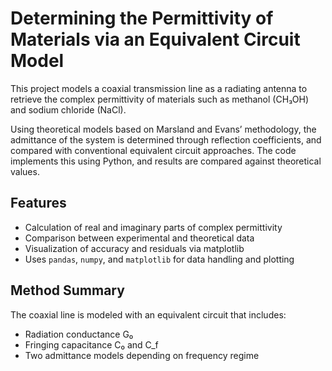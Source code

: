 # Determining the Permittivity of Materials via an Equivalent Circuit Model

This project models a coaxial transmission line as a radiating antenna to retrieve the complex permittivity of materials such as methanol (CH₃OH) and sodium chloride (NaCl).

Using theoretical models based on Marsland and Evans’ methodology, the admittance of the system is determined through reflection coefficients, and compared with conventional equivalent circuit approaches. The code implements this using Python, and results are compared against theoretical values.

## Features

- Calculation of real and imaginary parts of complex permittivity
- Comparison between experimental and theoretical data
- Visualization of accuracy and residuals via matplotlib
- Uses `pandas`, `numpy`, and `matplotlib` for data handling and plotting

## Method Summary

The coaxial line is modeled with an equivalent circuit that includes:
- Radiation conductance G₀
- Fringing capacitance C₀ and C_f
- Two admittance models depending on frequency regime

